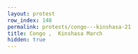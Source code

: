 ```yaml
---
layout: protest
row_index: 148
permalink: protests/congo---kinshasa-21
title: Congo ,  Kinshasa March
hidden: true
---
```


